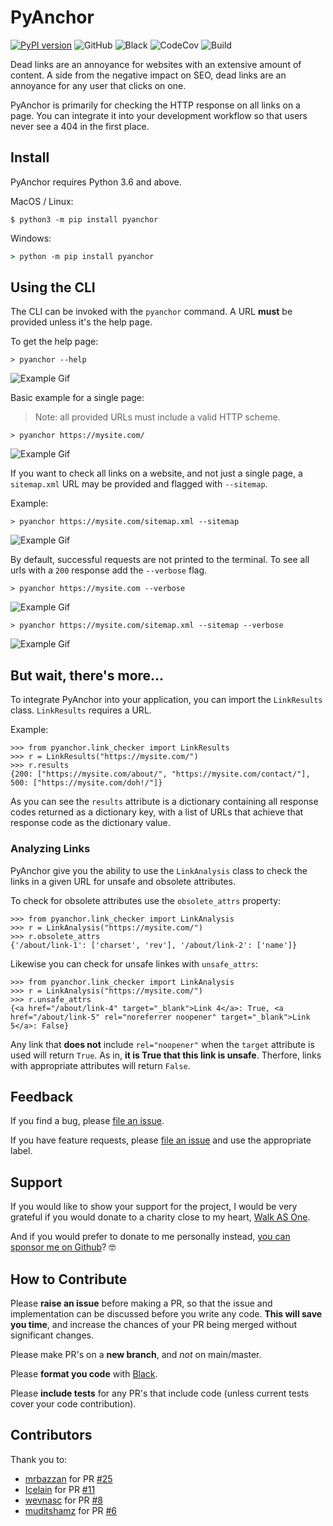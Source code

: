 # PyAnchor

[![PyPI version](https://badge.fury.io/py/pyanchor.svg)](https://badge.fury.io/py/pyanchor)
![GitHub](https://img.shields.io/github/license/endlesstrax/pyanchor)
![Black](https://img.shields.io/badge/code%20style-black-000000.svg)
![CodeCov](https://codecov.io/gh/EndlessTrax/pyanchor/branch/master/graph/badge.svg)
![Build](https://travis-ci.org/EndlessTrax/pyanchor.svg?branch=master)

Dead links are an annoyance for websites with an extensive amount of content. A side from the
negative impact on SEO, dead links are an annoyance for any user that clicks on one.

PyAnchor is primarily for checking the HTTP response on all links on a page. You can integrate it
into your development workflow so that users never see a 404 in the first place.

## Install

PyAnchor requires Python 3.6 and above.

MacOS / Linux:

```shell
$ python3 -m pip install pyanchor
```

Windows:

```cmd
> python -m pip install pyanchor
```

## Using the CLI

The CLI can be invoked with the `pyanchor` command. A URL **must** be provided unless it's the help page.

To get the help page:

```shell script
> pyanchor --help
```

![Example Gif](/assets/example-help.gif)

Basic example for a single page:
> Note: all provided URLs must include a valid HTTP scheme.

```shell
> pyanchor https://mysite.com/
```


![Example Gif](/assets/example-single-page.gif)


If you want to check all links on a website, and not just a single page, a `sitemap.xml` URL may be
provided and flagged with `--sitemap`.

Example:

```shell script
> pyanchor https://mysite.com/sitemap.xml --sitemap
```

![Example Gif](/assets/example-sitemap.gif)

By default, successful requests are not printed to the terminal. To see all urls with a `200`
response add the `--verbose` flag.

```shell script
> pyanchor https://mysite.com --verbose
```
![Example Gif](/assets/example-single-page-verbose.gif)

```shell script
> pyanchor https://mysite.com/sitemap.xml --sitemap --verbose
```

![Example Gif](/assets/example-sitemap-verbose.gif)

## But wait, there's more...

To integrate PyAnchor into your application, you can import the `LinkResults` class. `LinkResults`
requires a URL.

Example:

```
>>> from pyanchor.link_checker import LinkResults
>>> r = LinkResults("https://mysite.com/")
>>> r.results
{200: ["https://mysite.com/about/", "https://mysite.com/contact/"], 500: ["https://mysite.com/doh!/"]}
```

As you can see the `results` attribute is a dictionary containing all response codes returned as a
dictionary key, with a list of URLs that achieve that response code as the dictionary value.

### Analyzing Links

PyAnchor give you the ability to use the `LinkAnalysis` class to check the links in a given URL for unsafe and obsolete attributes.

To check for obsolete attributes use the `obsolete_attrs` property:

```
>>> from pyanchor.link_checker import LinkAnalysis
>>> r = LinkAnalysis("https://mysite.com/")
>>> r.obsolete_attrs
{'/about/link-1': ['charset', 'rev'], '/about/link-2': ['name']}
```

Likewise you can check for unsafe linkes with `unsafe_attrs`:

```
>>> from pyanchor.link_checker import LinkAnalysis
>>> r = LinkAnalysis("https://mysite.com/")
>>> r.unsafe_attrs
{<a href="/about/link-4" target="_blank">Link 4</a>: True, <a href="/about/link-5" rel="noreferrer noopener" target="_blank">Link 5</a>: False}
```

Any link that **does not** include `rel="noopener"` when the `target` attribute is used will return `True`. As in, **it is True that this link is unsafe**. Therfore, links with appropriate attributes will return `False`.

## Feedback

If you find a bug, please [file an issue](https://github.com/EndlessTrax/pyanchor/issues).

If you have feature requests, please [file an issue](https://github.com/EndlessTrax/pyanchor/issues)
and use the appropriate label.

## Support

If you would like to show your support for the project, I would be very grateful if you would donate
to a charity close to my heart, [Walk AS One](https://walkasone.org/donate/).

And if you would prefer to donate to me personally instead,
[you can sponsor me on Github](https://github.com/sponsors/EndlessTrax)? 🤓


## How to Contribute

Please **raise an issue** before making a PR, so that the issue and implementation can be discussed before you write any code. **This will save you time**, and increase the chances of your PR being merged without significant changes. 

Please make PR's on a **new branch**, and _not_ on main/master. 

Please **format you code** with [Black](https://pypi.org/project/black/).

Please **include tests** for any PR's that include code (unless current tests cover your code contribution).



## Contributors

Thank you to:

- [mrbazzan](https://github.com/mrbazzan) for PR [#25](https://github.com/EndlessTrax/pyanchor/pull/25)
- [Icelain](https://github.com/Icelain) for PR [#11](https://github.com/EndlessTrax/pyanchor/pull/11)
- [wevnasc](https://github.com/wevnasc) for PR [#8](https://github.com/EndlessTrax/pyanchor/pull/8)
- [muditshamz](https://github.com/muditshamz) for PR [#6](https://github.com/EndlessTrax/pyanchor/pull/6)
  